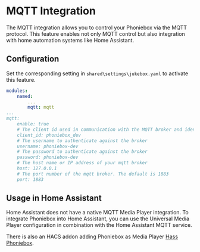 # MQTT Integration

The MQTT integration allows you to control your Phoniebox via the MQTT protocol. This feature enables not only MQTT
control but also integration with home automation systems like Home Assistant.

## Configuration

Set the corresponding setting in `shared\settings\jukebox.yaml` to activate this feature.

``` yaml
modules:
    named:
        ...
        mqtt: mqtt
...
mqtt:
    enable: true
    # The client id used in communication with the MQTT broker and identification of the phoniebox
    client_id: phoniebox_dev
    # The username to authenticate against the broker
    username: phoniebox-dev
    # The password to authenticate against the broker
    password: phoniebox-dev
    # The host name or IP address of your mqtt broker
    host: 127.0.0.1
    # The port number of the mqtt broker. The default is 1883
    port: 1883
```

## Usage in Home Assistant

Home Assistant does not have a native MQTT Media Player integration. To integrate Phoniebox into Home Assistant, you
can use the Universal Media Player configuration in combination with the Home Assistant MQTT service.

There is also an HACS addon adding Phoniebox as Media Player [Hass Phoniebox](https://github.com/c0un7-z3r0/hass-phoniebox).
